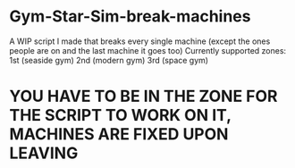 # Gym-Star-Sim-break-machines
A WIP script I made that breaks every single machine (except the ones people are on and the last machine it goes too)
Currently supported zones:
1st (seaside gym)
2nd (modern gym)
3rd (space gym)
# YOU HAVE TO BE IN THE ZONE FOR THE SCRIPT TO WORK ON IT, MACHINES ARE FIXED UPON LEAVING

